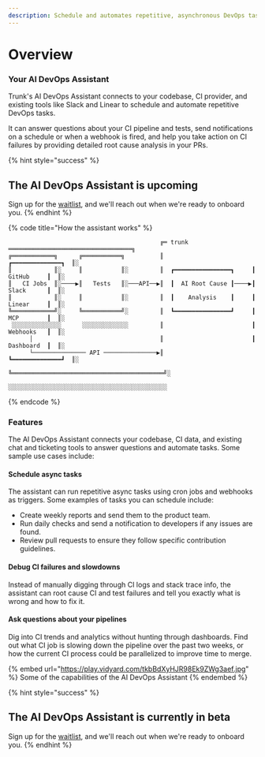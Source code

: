 ```yaml
---
description: Schedule and automates repetitive, asynchronous DevOps tasks
---
```


# Overview

### Your AI DevOps Assistant

Trunk's AI DevOps Assistant connects to your codebase, CI provider, and existing tools like Slack and Linear to schedule and automate repetitive DevOps tasks.

It can answer questions about your CI pipeline and tests, send notifications on a schedule or when a webhook is fired, and help you take action on CI failures by providing detailed root cause analysis in your PRs.

{% hint style="success" %}
## The AI DevOps Assistant is upcoming

Sign up for the [waitlist](https://trunk.io/agent), and we'll reach out when we're ready to onboard you.
{% endhint %}

{% code title="How the assistant works" %}
```
                                           ╔═ trunk ═══════════════════════════════════╗ 
╔════════════╗      ╔═══════════╗          ║                         ┏━━━━━━━━━━━━━━┓  ║░
║            ║░     ║           ║░         ║  ┏━━━━━━━━━━━━━━━━┓     ┃   GitHub     ┃  ║░
║   CI Jobs  ║░────▶║   Tests   ║░───API──▶║  ┃  AI Root Cause ┃────▶┃   Slack      ┃  ║░
║            ║░     ║           ║░         ║  ┃    Analysis    ┃     ┃   Linear     ┃  ║░
╚════════════╝░     ╚═══════════╝░         ║  ┗━━━━━━━━━━━━━━━━┛     ┃   MCP        ┃  ║░
 ░░░░░░░░░░░░░░      ░░░░░░░░░░░░░         ║                         ┃   Webhooks   ┃  ║░
      │                                    ║                         ┃   Dashboard  ┃  ║░
      └─────────────── API ───────────────▶║                         ┗━━━━━━━━━━━━━━┛  ║░
                                           ╚═══════════════════════════════════════════╝░
                                            ░░░░░░░░░░░░░░░░░░░░░░░░░░░░░░░░░░░░░░░░░░░░░
```
{% endcode %}

### Features

The AI DevOps Assistant connects your codebase, CI data, and existing chat and ticketing tools to answer questions and automate tasks. Some sample use cases include:

#### Schedule async tasks

The assistant can run repetitive async tasks using cron jobs and webhooks as triggers. Some examples of tasks you can schedule include:

* Create weekly reports and send them to the product team.
* Run daily checks and send a notification to developers if any issues are found.
* Review pull requests to ensure they follow specific contribution guidelines.

#### Debug CI failures and slowdowns

Instead of manually digging through CI logs and stack trace info, the assistant can root cause CI and test failures and tell you exactly what is wrong and how to fix it.

#### Ask questions about your pipelines

Dig into CI trends and analytics without hunting through dashboards. Find out what CI job is slowing down the pipeline over the past two weeks, or how the current CI process could be parallelized to improve time to merge.

{% embed url="https://play.vidyard.com/tkbBdXyHJR98Ek9ZWg3aef.jpg" %}
Some of the capabilities of the AI DevOps Assistant
{% endembed %}

{% hint style="success" %}
## The AI DevOps Assistant is currently in beta

Sign up for the [waitlist](https://trunk.io/agent), and we'll reach out when we're ready to onboard you.
{% endhint %}
